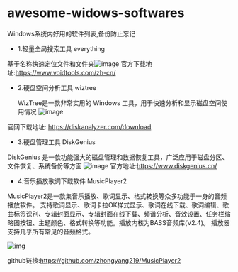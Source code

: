 # awesome-widows-softwares
Windows系统内好用的软件列表,备份防止忘记

- 1.轻量全局搜索工具 everything

 基于名称快速定位文件和文件夹![image](https://github.com/user-attachments/assets/033f49a6-2453-402f-b3f4-0f59dbf3d170)
官方下载地址:https://www.voidtools.com/zh-cn/

- 2.硬盘空间分析工具 wiztree

  WizTree是一款非常实用的 Windows 工具，用于快速分析和显示磁盘空间使用情况
![image](https://github.com/user-attachments/assets/f322f95b-0b6b-4659-88ca-2cf946e2d5c3)

官网下载地址: https://diskanalyzer.com/download

- 3.硬盘管理工具 DiskGenius

DiskGenius 是一款功能强大的磁盘管理和数据恢复工具，广泛应用于磁盘分区、文件恢复、系统备份等方面
![image](https://github.com/user-attachments/assets/63e34705-55df-4868-9131-482ece2976b6)
官方地址:https://www.diskgenius.cn/

- 4.音乐播放歌词下载软件 MusicPlayer2

MusicPlayer2是一款集音乐播放、歌词显示、格式转换等众多功能于一身的音频播放软件。
支持歌词显示、歌词卡拉OK样式显示、歌词在线下载、歌词编辑、歌曲标签识别、专辑封面显示、专辑封面在线下载、频谱分析、音效设置、任务栏缩略图按钮、主题颜色、格式转换等功能。播放内核为BASS音频库(V2.4)。
播放器支持几乎所有常见的音频格式。

![img](https://github.com/zhongyang219/MusicPlayer2/raw/master/Screenshots/Main_window.png)

github链接:https://github.com/zhongyang219/MusicPlayer2

